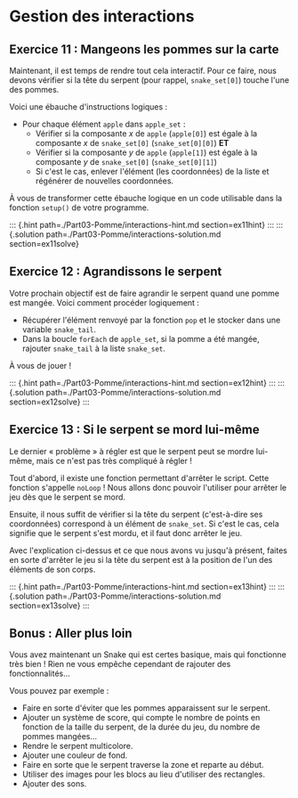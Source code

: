 # Gestion des interactions

## Exercice 11 : Mangeons les pommes sur la carte

Maintenant, il est temps de rendre tout cela interactif. Pour ce faire, nous devons vérifier si la tête du serpent (pour rappel, `snake_set[0]`) touche l'une des pommes.

Voici une ébauche d'instructions logiques :

- Pour chaque élément `apple` dans `apple_set` :
  - Vérifier si la composante $x$ de `apple` (`apple[0]`) est égale à la composante $x$ de `snake_set[0]` (`snake_set[0][0]`) **ET**
  - Vérifier si la composante $y$ de `apple` (`apple[1]`) est égale à la composante $y$ de `snake_set[0]` (`snake_set[0][1]`)
  - Si c'est le cas, enlever l'élément (les coordonnées) de la liste et régénérer de nouvelles coordonnées.

À vous de transformer cette ébauche logique en un code utilisable dans la fonction `setup()` de votre programme.

::: {.hint path=./Part03-Pomme/interactions-hint.md section=ex11hint}
:::
::: {.solution path=./Part03-Pomme/interactions-solution.md section=ex11solve}

## Exercice 12 : Agrandissons le serpent

Votre prochain objectif est de faire agrandir le serpent quand une pomme est mangée. Voici comment procéder logiquement :

- Récupérer l'élément renvoyé par la fonction `pop` et le stocker dans une variable `snake_tail`.
- Dans la boucle `forEach` de `apple_set`, si la pomme a été mangée, rajouter `snake_tail` à la liste `snake_set`.

À vous de jouer !

::: {.hint path=./Part03-Pomme/interactions-hint.md section=ex12hint}
:::
::: {.solution path=./Part03-Pomme/interactions-solution.md section=ex12solve}
:::

## Exercice 13 : Si le serpent se mord lui-même

Le dernier « problème » à régler est que le serpent peut se mordre lui-même, mais ce n'est pas très compliqué à régler !

Tout d'abord, il existe une fonction permettant d'arrêter le script. Cette fonction s'appelle `noLoop` ! Nous allons donc pouvoir l'utiliser pour arrêter le jeu dès que le serpent se mord.

Ensuite, il nous suffit de vérifier si la tête du serpent (c'est-à-dire ses coordonnées) correspond à un élément de `snake_set`. Si c'est le cas, cela signifie que le serpent s'est mordu, et il faut donc arrêter le jeu.

Avec l'explication ci-dessus et ce que nous avons vu jusqu'à présent, faites en sorte d'arrêter le jeu si la tête du serpent est à la position de l'un des éléments de son corps.

::: {.hint path=./Part03-Pomme/interactions-hint.md section=ex13hint}
:::
::: {.solution path=./Part03-Pomme/interactions-solution.md section=ex13solve}
:::

## Bonus : Aller plus loin

Vous avez maintenant un Snake qui est certes basique, mais qui fonctionne très bien ! Rien ne vous empêche cependant de rajouter des fonctionnalités...

Vous pouvez par exemple :

- Faire en sorte d'éviter que les pommes apparaissent sur le serpent.
- Ajouter un système de score, qui compte le nombre de points en fonction de la taille du serpent, de la durée du jeu, du nombre de pommes mangées...
- Rendre le serpent multicolore.
- Ajouter une couleur de fond.
- Faire en sorte que le serpent traverse la zone et reparte au début.
- Utiliser des images pour les blocs au lieu d'utiliser des rectangles.
- Ajouter des sons.
